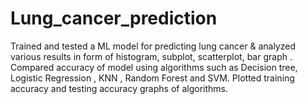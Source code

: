 # Lung_cancer_prediction
Trained and tested a ML model for predicting lung cancer &amp; analyzed various results in form of histogram, subplot, scatterplot, bar graph . Compared accuracy of model using algorithms such as Decision tree, Logistic Regression , KNN , Random Forest and SVM. Plotted training accuracy and testing accuracy graphs of algorithms.

